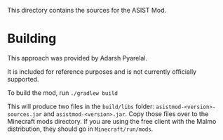 This directory contains the sources for the ASIST Mod.

# Building

This approach was provided by Adarsh Pyarelal. 

It is included for reference purposes and is not currently officially supported.

To build the mod, run `./gradlew build`

This will produce two files in the `build/libs` folder:
`asistmod-<version>-sources.jar` and `asistmod-<version>.jar`.  Copy those
files over to the Minecraft mods directory. If you are using the free client
with the Malmo distribution, they should go in `Minecraft/run/mods`.
